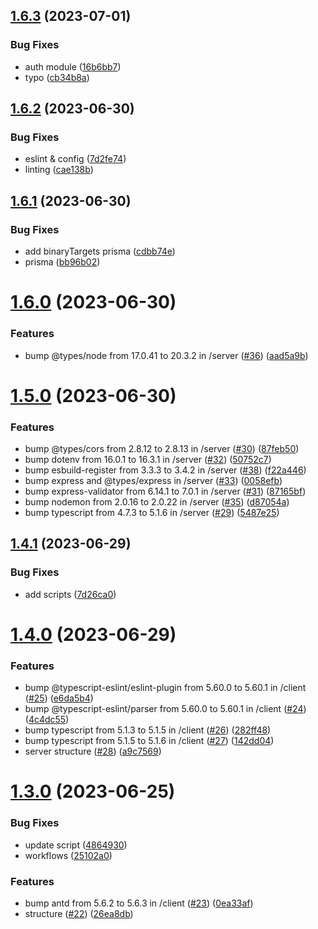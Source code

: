## [1.6.3](https://github.com/Abdel-Monaam-Aouini/FashionHub/compare/v1.6.2...v1.6.3) (2023-07-01)


### Bug Fixes

* auth module ([16b6bb7](https://github.com/Abdel-Monaam-Aouini/FashionHub/commit/16b6bb74d8e0f7123d5c26857ad12604bf5ab58f))
* typo ([cb34b8a](https://github.com/Abdel-Monaam-Aouini/FashionHub/commit/cb34b8a111acc134b9d57bb9810cc8386959415c))

## [1.6.2](https://github.com/Abdel-Monaam-Aouini/FashionHub/compare/v1.6.1...v1.6.2) (2023-06-30)


### Bug Fixes

* eslint & config ([7d2fe74](https://github.com/Abdel-Monaam-Aouini/FashionHub/commit/7d2fe745a7f8b681b1745c241924b23fe853f03c))
* linting ([cae138b](https://github.com/Abdel-Monaam-Aouini/FashionHub/commit/cae138bc85c1dcf4af177fb70104f38dc2333874))

## [1.6.1](https://github.com/Abdel-Monaam-Aouini/FashionHub/compare/v1.6.0...v1.6.1) (2023-06-30)


### Bug Fixes

* add binaryTargets prisma ([cdbb74e](https://github.com/Abdel-Monaam-Aouini/FashionHub/commit/cdbb74ec97413fa54db6ad371d7df132706e7225))
* prisma ([bb96b02](https://github.com/Abdel-Monaam-Aouini/FashionHub/commit/bb96b0228dd40408b776cd08de166eb01668cf86))

# [1.6.0](https://github.com/Abdel-Monaam-Aouini/FashionHub/compare/v1.5.0...v1.6.0) (2023-06-30)


### Features

* bump @types/node from 17.0.41 to 20.3.2 in /server ([#36](https://github.com/Abdel-Monaam-Aouini/FashionHub/issues/36)) ([aad5a9b](https://github.com/Abdel-Monaam-Aouini/FashionHub/commit/aad5a9b0e78f07dff387dcc5ff6a21bc58337dca))

# [1.5.0](https://github.com/Abdel-Monaam-Aouini/FashionHub/compare/v1.4.1...v1.5.0) (2023-06-30)


### Features

* bump @types/cors from 2.8.12 to 2.8.13 in /server ([#30](https://github.com/Abdel-Monaam-Aouini/FashionHub/issues/30)) ([87feb50](https://github.com/Abdel-Monaam-Aouini/FashionHub/commit/87feb50bdaa4693bf2fbd00160dd31697031ae55))
* bump dotenv from 16.0.1 to 16.3.1 in /server ([#32](https://github.com/Abdel-Monaam-Aouini/FashionHub/issues/32)) ([50752c7](https://github.com/Abdel-Monaam-Aouini/FashionHub/commit/50752c7d6432f79a69ca0d8bd7a451e5fe9a536e))
* bump esbuild-register from 3.3.3 to 3.4.2 in /server ([#38](https://github.com/Abdel-Monaam-Aouini/FashionHub/issues/38)) ([f22a446](https://github.com/Abdel-Monaam-Aouini/FashionHub/commit/f22a446d4a137f96b6ac9545fdb3adaa28f856bb))
* bump express and @types/express in /server ([#33](https://github.com/Abdel-Monaam-Aouini/FashionHub/issues/33)) ([0058efb](https://github.com/Abdel-Monaam-Aouini/FashionHub/commit/0058efbf3f9ea30b05cf8bad6ba4e209a220e05a))
* bump express-validator from 6.14.1 to 7.0.1 in /server ([#31](https://github.com/Abdel-Monaam-Aouini/FashionHub/issues/31)) ([87165bf](https://github.com/Abdel-Monaam-Aouini/FashionHub/commit/87165bf4ddd088ad10d52577473438e72df49745))
* bump nodemon from 2.0.16 to 2.0.22 in /server ([#35](https://github.com/Abdel-Monaam-Aouini/FashionHub/issues/35)) ([d87054a](https://github.com/Abdel-Monaam-Aouini/FashionHub/commit/d87054af5677d46563b753bcf911b2c1f2058c88))
* bump typescript from 4.7.3 to 5.1.6 in /server ([#29](https://github.com/Abdel-Monaam-Aouini/FashionHub/issues/29)) ([5487e25](https://github.com/Abdel-Monaam-Aouini/FashionHub/commit/5487e25c427cb48e1aa61e2baf424d8d11c76bcb))

## [1.4.1](https://github.com/Abdel-Monaam-Aouini/FashionHub/compare/v1.4.0...v1.4.1) (2023-06-29)


### Bug Fixes

* add scripts ([7d26ca0](https://github.com/Abdel-Monaam-Aouini/FashionHub/commit/7d26ca07edb61dd852cf62d3cbf3e79dfa936685))

# [1.4.0](https://github.com/Abdel-Monaam-Aouini/FashionHub/compare/v1.3.0...v1.4.0) (2023-06-29)


### Features

* bump @typescript-eslint/eslint-plugin from 5.60.0 to 5.60.1 in /client ([#25](https://github.com/Abdel-Monaam-Aouini/FashionHub/issues/25)) ([e6da5b4](https://github.com/Abdel-Monaam-Aouini/FashionHub/commit/e6da5b471ae53e9fda1b5f88c92fe4771808dc89))
* bump @typescript-eslint/parser from 5.60.0 to 5.60.1 in /client ([#24](https://github.com/Abdel-Monaam-Aouini/FashionHub/issues/24)) ([4c4dc55](https://github.com/Abdel-Monaam-Aouini/FashionHub/commit/4c4dc55222fb75579b242a490c7048db3552f05d))
* bump typescript from 5.1.3 to 5.1.5 in /client ([#26](https://github.com/Abdel-Monaam-Aouini/FashionHub/issues/26)) ([282ff48](https://github.com/Abdel-Monaam-Aouini/FashionHub/commit/282ff480dfb111ff3a86b2cbfeec96533bb989a5))
* bump typescript from 5.1.5 to 5.1.6 in /client ([#27](https://github.com/Abdel-Monaam-Aouini/FashionHub/issues/27)) ([142dd04](https://github.com/Abdel-Monaam-Aouini/FashionHub/commit/142dd04b2d0bf9533995f5ef165d7afaa17b2116))
* server structure ([#28](https://github.com/Abdel-Monaam-Aouini/FashionHub/issues/28)) ([a9c7569](https://github.com/Abdel-Monaam-Aouini/FashionHub/commit/a9c75699f4fcc5e3e6839b75c10d2b2abacdb0f3))

# [1.3.0](https://github.com/Abdel-Monaam-Aouini/FashionHub/compare/v1.2.1...v1.3.0) (2023-06-25)


### Bug Fixes

* update script ([4864930](https://github.com/Abdel-Monaam-Aouini/FashionHub/commit/4864930ed25d98ba8d2d87502464fad08d2a37d1))
* workflows ([25102a0](https://github.com/Abdel-Monaam-Aouini/FashionHub/commit/25102a0c166f10fcd1c9d45cbe88b04b6d904d0e))


### Features

* bump antd from 5.6.2 to 5.6.3 in /client ([#23](https://github.com/Abdel-Monaam-Aouini/FashionHub/issues/23)) ([0ea33af](https://github.com/Abdel-Monaam-Aouini/FashionHub/commit/0ea33afc5c2634fbeddcc571ea8e5f11a2f134d1))
* structure ([#22](https://github.com/Abdel-Monaam-Aouini/FashionHub/issues/22)) ([26ea8db](https://github.com/Abdel-Monaam-Aouini/FashionHub/commit/26ea8dbcef2c4d6cbe4207c988ee9012558b62bc))

